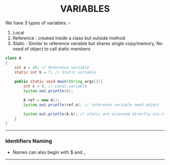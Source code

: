 # <center>VARIABLES

We have 3 types of variables :-
1. Local
2. Reference : created inside a class but outside method
3. Static : Similar to reference variable but shares single copy/memory, No need of object to call static members

```java
class A
{
    int a = 10; // Reference variable
    static int b = 7; // Static variable
    
    public static void main(String args[]){
        int c = 9; // Local variable
        System.out.println(c);

        A ref = new A();
        System.out.println(ref.a); // reference variable need object

        System.out.println(A.b); // static are accessed directly via class
    }
}
```




---
### Identifiers Naming
- Names can also begin with $ and _ 

---